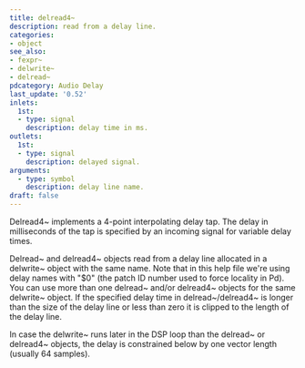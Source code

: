 ```yaml
---
title: delread4~
description: read from a delay line.
categories:
- object
see_also:
- fexpr~
- delwrite~
- delread~
pdcategory: Audio Delay
last_update: '0.52'
inlets:
  1st:
  - type: signal
    description: delay time in ms.
outlets:
  1st:
  - type: signal
    description: delayed signal.
arguments:
  - type: symbol
    description: delay line name. 
draft: false
---
```

Delread4~ implements a 4-point interpolating delay tap. The delay in milliseconds of the tap is specified by an incoming signal for variable delay times.

Delread~ and delread4~ objects read from a delay line allocated in a delwrite~ object with the same name. Note that in this help file we're using delay names with "$0" (the patch ID number used to force locality in Pd). You can use more than one delread~ and/or delread4~ objects for the same delwrite~ object. If the specified delay time in delread~/delread4~ is longer than the size of the delay line or less than zero it is clipped to the length of the delay line.

In case the delwrite~ runs later in the DSP loop than the delread~ or delread4~ objects, the delay is constrained below by one vector length (usually 64 samples).

